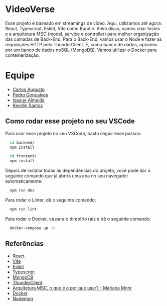 # VideoVerse

Esse projeto é baseado em streamings de vídeo. Aqui, utilizamos até agora: React, Typescript, Eslint, Vite como Bundle.
Além disso, vamos criar testes e a arquitetura MSC (model, service e controller) para melhor organização das camadas de Back-End.
Para o Back-End, vamos usar o Node e fazer as requisições HTTP pelo ThunderClient.
E, como banco de dados, optamos por um banco de dados noSQL (MongoDB).
Vamos utilizar o Docker para conteinerização.

# Equipe

  - [Carlos Augusto](https://github.com/carlos-aug)
  - [Pedro Gonçalves](https://github.com/pllsg96)
  - [Isaque Almeida](https://github.com/isaquealmeida)
  - [Kevillin Santos](https://github.com/kevillin)

## Como rodar esse projeto no seu VSCode

Para usar esse projeto no seu VSCode, basta seguir esse passos:

```bash
  cd backend/
  npm install
```

```bash
  cd frontend/
  npm install
```
Depois de instalar todas as dependencias do projeto, você pode dar o seguinte comando que já abrirá uma aba no seu navegador automaticamente:

```bash
  npm run dev
```

Para rodar o Linter, dê o seguinte comando:

```bash
  npm run lint
```

Para rodar o Docker, vá para o diretório raiz e dê o seguinte comando:

```bash
  docker-compose up -d
```

## Referências

 - [React](https://react.dev/)
 - [Vite](https://vitejs.dev/)
 - [Eslint](https://eslint.org/)
 - [Typescript](https://www.typescriptlang.org/)
 - [MongoDB](https://www.mongodb.com/)
 - [ThunderClient](https://www.thunderclient.com/)
 - [Arquitetura MSC, o que é e por que usar? - Mariana Mohr](https://medium.com/@marianamohr/arquitetura-msc-o-que-%C3%A9-e-por-que-usar-42ad4cf19583)
 - [Docker](https://docs.docker.com/)
 - [Nodemon](https://github.com/remy/nodemon)